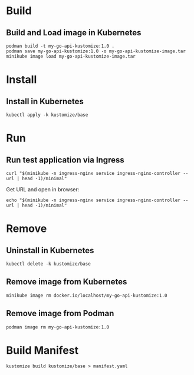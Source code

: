 # Build

## Build and Load image in Kubernetes

```shell
podman build -t my-go-api-kustomize:1.0 .
podman save my-go-api-kustomize:1.0 -o my-go-api-kustomize-image.tar
minikube image load my-go-api-kustomize-image.tar
```

# Install

## Install in Kubernetes

```shell
kubectl apply -k kustomize/base
```

# Run

## Run test application via Ingress

```shell
curl "$(minikube -n ingress-nginx service ingress-nginx-controller --url | head -1)/minimal"
```

Get URL and open in browser: 

```shell
echo "$(minikube -n ingress-nginx service ingress-nginx-controller --url | head -1)/minimal"
```

# Remove

## Uninstall in Kubernetes

```shell
kubectl delete -k kustomize/base
```

## Remove image from Kubernetes

```shell
minikube image rm docker.io/localhost/my-go-api-kustomize:1.0
```

## Remove image from Podman

```shell
podman image rm my-go-api-kustomize:1.0
```

# Build Manifest

```shell
kustomize build kustomize/base > manifest.yaml
```
